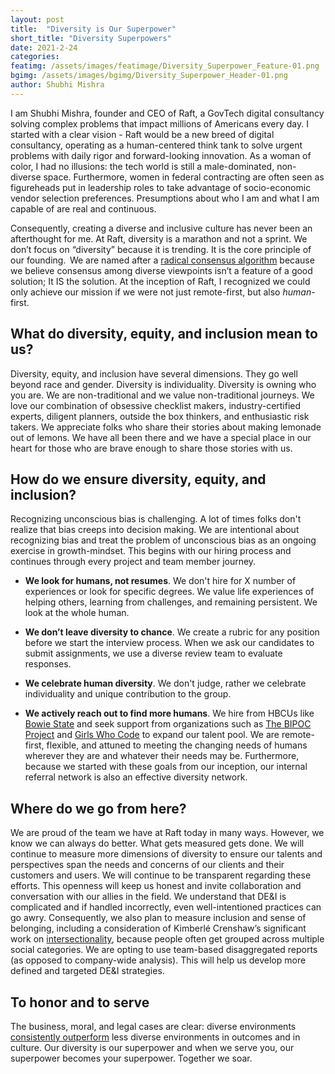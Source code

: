 ```yaml
---
layout: post
title:  "Diversity is Our Superpower"
short_title: "Diversity Superpowers"
date: 2021-2-24
categories:
featimg: /assets/images/featimage/Diversity_Superpower_Feature-01.png
bgimg: /assets/images/bgimg/Diversity_Superpower_Header-01.png
author: Shubhi Mishra
---
```


I am Shubhi Mishra, founder and CEO of Raft, a GovTech digital consultancy solving complex problems that impact millions of Americans every day. I started with a clear vision - Raft would be a new breed of digital consultancy, operating as a human-centered think tank to solve urgent problems with daily rigor and forward-looking innovation. As a woman of color, I had no illusions: the tech world is still a male-dominated, non-diverse space. Furthermore, women in federal contracting are often seen as figureheads put in leadership roles to take advantage of socio-economic vendor selection preferences. Presumptions about who I am and what I am capable of are real and continuous.

Consequently, creating a diverse and inclusive culture has never been an afterthought for me. At Raft, diversity is a marathon and not a sprint. We don’t focus on “diversity” because it is trending. It is the core principle of our founding.  We are named after a [radical consensus algorithm](https://raft.github.io/) because we believe consensus among diverse viewpoints isn’t a feature of a good solution; It IS the solution. At the inception of Raft, I recognized we could only achieve our mission if we were not just remote-first, but also *human*-first.

## What do diversity, equity, and inclusion mean to us?

Diversity, equity, and inclusion have several dimensions. They go well beyond race and gender. Diversity is individuality. Diversity is owning who you are. We are non-traditional and we value non-traditional journeys. We love our combination of obsessive checklist makers, industry-certified experts, diligent planners, outside the box thinkers, and enthusiastic risk takers. We appreciate folks who share their stories about making lemonade out of lemons. We have all been there and we have a special place in our heart for those who are brave enough to share those stories with us.

## How do we ensure diversity, equity, and inclusion?

Recognizing unconscious bias is challenging. A lot of times folks don't realize that bias creeps into decision making. We are intentional about recognizing bias and treat the problem of unconscious bias as an ongoing exercise in growth-mindset. This begins with our hiring process and continues through every project and team member journey.

- **We look for humans, not resumes**. We don't hire for X number of experiences or look for specific degrees. We value life experiences of helping others, learning from challenges, and remaining persistent. We look at the whole human.

- **We don’t leave diversity to chance**. We create a rubric for any position before we start the interview process. When we ask our candidates to submit assignments, we use a diverse review team to evaluate responses. 

- **We celebrate human diversity**. We don't judge, rather we celebrate individuality and unique contribution to the group.  

- **We actively reach out to find more humans**. We hire from HBCUs like [Bowie State](https://bowiestate.edu/) and seek support from organizations such as [The BIPOC Project](https://www.thebipocproject.org/) and [Girls Who Code](https://girlswhocode.com/) to expand our talent pool. We are remote-first, flexible, and attuned to meeting the changing needs of humans wherever they are and whatever their needs may be. Furthermore, because we started with these goals from our inception, our internal referral network is also an effective diversity network.  

## Where do we go from here?

We are proud of the team we have at Raft today in many ways. However, we know we can always do better. What gets measured gets done. We will continue to measure more dimensions of diversity to ensure our talents and perspectives span the needs and concerns of our clients and their customers and users. We will continue to be transparent regarding these efforts. This openness will keep us honest and invite collaboration and conversation with our allies in the field. We understand that DE&I is complicated and if handled incorrectly, even well-intentioned practices can go awry. Consequently, we also plan to measure inclusion and sense of belonging, including a consideration of Kimberlé Crenshaw’s significant work on [intersectionality](https://www.ted.com/talks/kimberle_crenshaw_the_urgency_of_intersectionality?language=en), because people often get grouped across multiple social categories. We are opting to use team-based disaggregated reports (as opposed to company-wide analysis). This will help us develop more defined and targeted DE&I strategies.

## To honor and to serve

The business, moral, and legal cases are clear: diverse environments [consistently outperform](https://www.mckinsey.com/featured-insights/diversity-and-inclusion/diversity-wins-how-inclusion-matters) less diverse environments in outcomes and in culture. Our diversity is our superpower and when we serve you, our superpower becomes your superpower. Together we soar.
